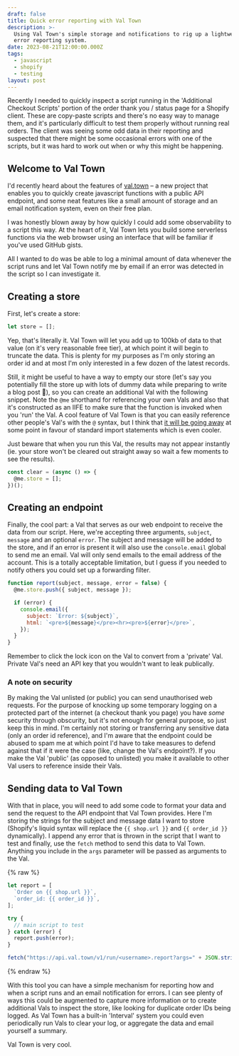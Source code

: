 ```yaml
---
draft: false
title: Quick error reporting with Val Town
description: >-
  Using Val Town's simple storage and notifications to rig up a lightweight
  error reporting system.
date: 2023-08-21T12:00:00.000Z
tags:
  - javascript
  - shopify
  - testing
layout: post
---
```

Recently I needed to quickly inspect a script running in the 'Additional Checkout Scripts' portion of the order thank you / status page for a Shopify client. These are copy-paste scripts and there's no easy way to manage them, and it's particularly difficult to test them properly without running real orders. The client was seeing some odd data in their reporting and suspected that there might be some occasional errors with one of the scripts, but it was hard to work out when or why this might be happening.

## Welcome to Val Town

I'd recently heard about the features of [val.town](https://val.town) – a new project that enables you to quickly create javascript functions with a public API endpoint, and some neat features like a small amount of storage and an email notification system, even on their free plan.

I was honestly blown away by how quickly I could add some observability to a script this way. At the heart of it, Val Town lets you build some serverless functions via the web browser using an interface that will be familiar if you've used GitHub gists.

All I wanted to do was be able to log a minimal amount of data whenever the script runs and let Val Town notify me by email if an error was detected in the script so I can investigate it.

## Creating a store

First, let's create a store:

```js
let store = [];
```

Yep, that's literally it. Val Town will let you add up to 100kb of data to that value (on it's very reasonable free tier), at which point it will begin to truncate the data. This is plenty for my purposes as I'm only storing an order id and at most I'm only interested in a few dozen of the latest records.

Still, it might be useful to have a way to empty our store (let's say you potentially fill the store up with lots of dummy data while preparing to write a blog post 👀), so you can create an additional Val with the following snippet. Note the `@me` shorthand for referencing your own Vals and also that it's constructed as an IIFE to make sure that the function is invoked when you 'run' the Val. A cool feature of Val Town is that you can easily reference other people's Val's with the `@` syntax, but I think that [it will be going away](https://blog.val.town/blog/val-town-runtime-v3-my-mistakes-were-easy-the-solutions-simple) at some point in favour of standard import statements which is even cooler.

Just beware that when you run this Val, the results may not appear instantly (ie. your store won't be cleared out straight away so wait a few moments to see the results).

```js
const clear = (async () => {
  @me.store = [];
})();
```

## Creating an endpoint

Finally, the cool part: a Val that serves as our web endpoint to receive the data from our script. Here, we're accepting three arguments, `subject`, `message` and an optional `error`. The subject and message will be added to the store, and if an error is present it will also use the `console.email` global to send me an email. Val will only send emails to the email address of the account. This is a totally acceptable limitation, but I guess if you needed to notify others you could set up a forwarding filter.

```js
function report(subject, message, error = false) {
  @me.store.push({ subject, message });

  if (error) {
    console.email({
      subject: `Error: ${subject}`,
      html: `<pre>${message}</pre><hr><pre>${error}</pre>`,
    });
  }
}
```

 Remember to click the lock icon on the Val to convert from a 'private' Val. Private Val's need an API key that you wouldn't want to leak publically.

 ### A note on security

 By making the Val unlisted (or public) you can send unauthorised web requests. For the purpose of knocking up some temporary logging on a protected part of the internet (a checkout thank you page) you have _some_ security through obscurity, but it's not enough for general purpose, so just keep this in mind. I'm certainly not storing or transferring any sensitive data (only an order id reference), and I'm aware that the endpoint could be abused to spam me at which point I'd have to take measures to defend against that if it were the case (like, change the Val's endpoint?). If you make the Val 'public' (as opposed to unlisted) you make it available to other Val users to reference inside their Vals.

## Sending data to Val Town

With that in place, you will need to add some code to format your data and send the request to the API endpoint that Val Town provides. Here I'm storing the strings for the subject and message data I want to store (Shopify's liquid syntax will replace the `{{ shop.url }}` and `{{ order_id }}` dynamically). I append any error that is thrown in the script that I want to test and finally, use the `fetch` method to send this data to Val Town. Anything you include in the `args` parameter will be passed as arguments to the Val.

{% raw %}
```js
let report = [
  `Order on {{ shop.url }}`,
  `order_id: {{ order_id }}`,
];

try {
  // main script to test
} catch (error) {
  report.push(error);
}

fetch("https://api.val.town/v1/run/<username>.report?args=" + JSON.stringify(report));
```
{% endraw %}

With this tool you can have a simple mechanism for reporting how and when a script runs and an email notification for errors. I can see plenty of ways this could be augmented to capture more information or to create additional Vals to inspect the store, like looking for duplicate order IDs being logged. As Val Town has a built-in 'Interval' system you could even periodically run Vals to clear your log, or aggregate the data and email yourself a summary.

Val Town is very cool.
